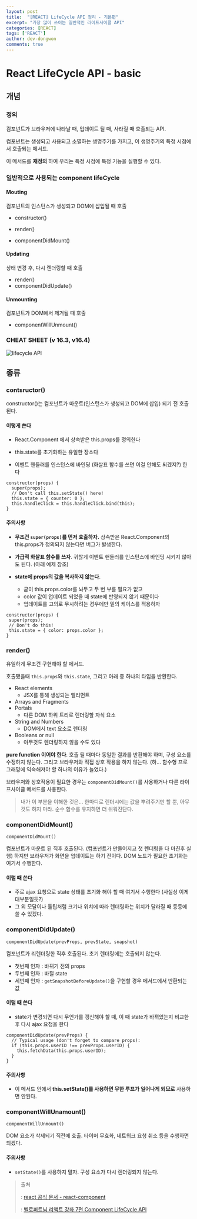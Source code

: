 ```yaml
---
layout: post
title:  "[REACT] LifeCycle API 정리 - 기본편"
excerpt: "가장 많이 쓰이는 일반적인 라이프사이클 API"
categories: [REACT]
tags: ['REACT']
author: dev-dongwon
comments: true
---
```






# React LifeCycle API - basic

## 개념

### 정의

컴포넌트가 브라우저에 나타날 때, 업데이트 될 때, 사라질 때 호출되는 API.

컴포넌트는 생성되고 사용되고 소멸하는 생명주기를  가지고, 이 생명주기의 특정 시점에서 호출되는 메서드.

이 메서드를 **재정의** 하여 우리는 특정 시점에 특정 기능을 실행할 수 있다.



### 일반적으로 사용되는 component lifeCycle

#### Mouting

컴포넌트의 인스턴스가 생성되고 DOM에 삽입될 때 호출

- constructor()

- render()
- componentDidMount()



#### Updating

상태 변경 후, 다시 렌더링할 때 호출

- render()
- componentDidUpdate()



#### Unmounting

컴포넌트가 DOM에서 제거될 때 호출

- componentWillUnmount()



### CHEAT SHEET (v 16.3, v16.4)

![lifecycle API](https://user-images.githubusercontent.com/43179397/62821674-764feb80-bbb3-11e9-8766-c8942e512114.png)



## 종류

### contsructor()

constructor()는 컴포넌트가 마운트(인스턴스가 생성되고 DOM에 삽입) 되기 전 호출된다.



#### 이렇게 쓴다

- React.Component 에서 상속받은 this.props를 정의한다

- this.state를 초기화하는 유일한 장소다
- 이벤트 핸들러를 인스턴스에 바인딩 (화살표 함수를 쓰면 이걸 안해도 되겠지?) 한다

```react
constructor(props) {
  super(props);
  // Don't call this.setState() here!
  this.state = { counter: 0 };
  this.handleClick = this.handleClick.bind(this);
}
```



#### 주의사항

- **무조건 `super(props)`를 먼저 호출하자.** 상속받은 React.Component의 this.props가 정의되지 않는다면 버그가 발생한다.

- **가급적 화살표 함수를 쓰자**. 귀찮게 이벤트 핸들러를 인스턴스에 바인딩 시키지 않아도 된다. (아래 예제 참조)

- **state에 props의 값을 복사하지 않는다**.
  - 굳이 this.props.color를 놔두고 두 번 부를 필요가 없고
  - color 값이 업데이트 되었을 때 state에 반영되지 않기 때문이다
  - 업데이트를 고의로 무시하려는 경우에만 밑의 케이스를 적용하자

```react
constructor(props) {
 super(props);
 // Don't do this!
 this.state = { color: props.color };
}
```



### render()

유일하게 무조건 구현해야 할 메서드.

호출됐을때 `this.props`와 `this.state`, 그리고 아래 중 하나의 타입을 반환한다.

- React elements
  - JSX를 통해 생성되는 엘리먼트
- Arrays and Fragments
- Portals
  - 다른 DOM 하위 트리로 렌더링할 자식 요소
- String and Numbers
  - DOM에서 text 요소로 렌더링
- Booleans or null
  - 아무것도 렌더링하지 않을 수도 있다



**pure function 이어야 한다**. 호출 될 때마다 동일한 결과를 반환해야 하며, 구성 요소를 수정하지 않는다. 그리고 브라우저와 직접 상호 작용을 하지 않는다. (하... 함수형 프로그래밍에 익숙해져야 할 하나의 이유가 늘었다.)

브라우저와 상호작용이 필요한 경우는 `componentDidMount()`를 사용하거나 다른 라이프사이클 메서드를 사용한다. 



>  내가 이 부분을 이해한 것은... 한마디로 렌더시에는 값을 뿌려주기만 할 뿐, 아무것도 하지 마라. 순수 함수를 유지하면 더 쉬워진단다.



### componentDidMount()

```react
componentDidMount()
```

컴포넌트가 마운트 된 직후 호출된다. (컴포넌트가 만들어지고 첫 렌더링을 다 마친후 실행) 하지만 브라우저가 화면을 업데이트는 하기 전이다. DOM 노드가 필요한 초기화는 여기서 수행한다.



#### 이럴 때 쓴다

- 주로 ajax 요청으로 state 상태를 초기화 해야 할 때 여기서 수행한다 (사실상 이게 대부분일듯?)
- 그 외 모달이나 툴팁처럼 크기나 위치에 따라 렌더링하는 위치가 달라질 때 등등에 쓸 수 있겠다.



### componentDidUpdate()

```react
componentDidUpdate(prevProps, prevState, snapshot)
```

컴포넌트가 리렌더링한 직후 호출된다. 초기 렌더링에는 호출되지 않는다.

- 첫번째 인자 : 바뀌기 전의 props
- 두번째 인자 : 바뀔 state
- 세번째 인자 : `getSnapshotBeforeUpdate()`을 구현할 경우 메서드에서 반환되는 값



#### 이럴 때 쓴다

- state가 변경되면 다시 무언가를 갱신해야 할 때, 이 때 state가 바뀌었는지 비교한 후 다시 ajax 요청을 한다

```react
componentDidUpdate(prevProps) {
  // Typical usage (don't forget to compare props):
  if (this.props.userID !== prevProps.userID) {
    this.fetchData(this.props.userID);
  }
}
```



#### 주의사항

- 이 메서드 안에서 **this.setState()를 사용하면 무한 루프가 일어나게 되므로** 사용하면 안된다.



### componentWillUnamount()

```react
componentWillUnmount()
```

DOM 요소가 삭제되기 직전에 호출. 타이머 무효화, 네트워크 요청 취소 등을 수행하면 되겠다.



#### 주의사항

- `setState()`를 사용하지 말자. 구성 요소가 다시 렌더링되지 않는다.





> 출처 
>
> : [react 공식 문서 - react-component](https://reactjs.org/docs/react-component.html)
>
> : [벨로퍼트님 리액트 강좌 7편 Component LifeCycle API](https://velopert.com/1130)

